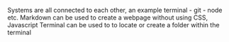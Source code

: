 Systems are all connected to each other, an example terminal - git - node etc.
Markdown can be used to create a webpage without using CSS, Javascript
Terminal can be used to to locate or create a folder within the terminal